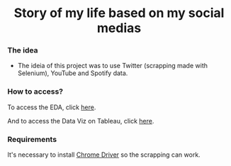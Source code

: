 <h1 align='center'> Story of my life based on my social medias</h1>

### The idea
* The ideia of this project was to use Twitter (scrapping made with Selenium), YouTube and Spotify data.

### How to access? 
To access the EDA, click [here](https://github.com/turquetti/storytelling-case-ifood/blob/main/analise-exploratoria/EDA.ipynb). 

And to access the Data Viz on Tableau, click [here](https://public.tableau.com/app/profile/gabriela.nunes.turquetti/viz/case-ifood-business-data-analyst/2009-2021).

### Requirements 
It's necessary to install [Chrome Driver](https://chromedriver.chromium.org/downloads) so the scrapping can work.


